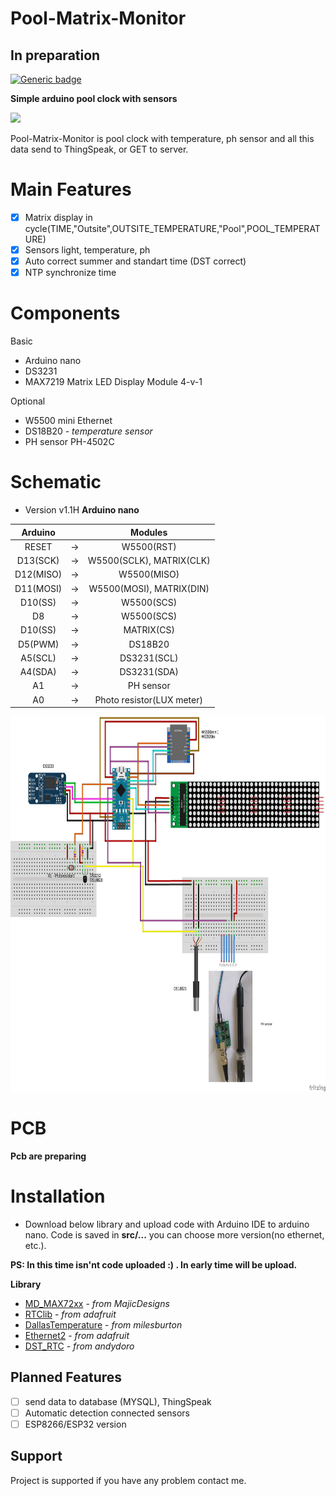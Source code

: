 # Pool-Matrix-Monitor
## In preparation
[![Generic badge](https://img.shields.io/badge/Version-1.0-yellow.svg)](https://github.com/fandau1/Pool-Matrix-Monitor/README_CZ.md)

**Simple arduino pool clock with sensors**

<img src="image/matrix-cycle.gif" height="300" />

Pool-Matrix-Monitor is pool clock with temperature, ph sensor and all this data send to ThingSpeak, or GET to server.

# Main Features
  * [x] Matrix display in cycle(TIME,"Outsite",OUTSITE_TEMPERATURE,"Pool",POOL_TEMPERATURE)
  * [x] Sensors light, temperature, ph 
  * [x] Auto correct summer and standart time (DST correct)
  * [x] NTP synchronize time

# Components
Basic
  * Arduino nano
  * DS3231
  * MAX7219 Matrix LED Display Module 4-v-1
  
Optional   
  * W5500 mini Ethernet
  * DS18B20 *- temperature sensor*
  * PH sensor PH-4502C 
    
# Schematic
  * Version v1.1H **Arduino nano**

|  Arduino  |   |  Modules  |
| :-------: |---|  :------: |
| RESET | -> | W5500(RST) |
| D13(SCK) | -> | W5500(SCLK), MATRIX(CLK) |
| D12(MISO) | -> | W5500(MISO) |
| D11(MOSI) | -> | W5500(MOSI), MATRIX(DIN) |
| D10(SS) | -> | W5500(SCS) |
| D8 | -> | W5500(SCS) |
| D10(SS) | -> | MATRIX(CS) |
| D5(PWM) | -> | DS18B20 |
| A5(SCL) | -> | DS3231(SCL) |
| A4(SDA) | -> | DS3231(SDA) |
| A1 | -> | PH sensor |
| A0 | -> | Photo resistor(LUX meter) |

<img src="image/pool-scheme.png" height="600" />

# PCB
  **Pcb are preparing**

# Installation
 * Download below library and upload code with Arduino IDE to arduino nano. Code is saved in **src/...** you can choose more version(no ethernet, etc.).
 
 **PS: In this time isn'nt code uploaded :) . In early time will be upload.**
 
**Library**
  * [MD_MAX72xx](https://github.com/MajicDesigns/MD_MAX72XX) - *from MajicDesigns*
  * [RTClib](https://github.com/adafruit/RTClib) - *from adafruit*
  * [DallasTemperature](https://github.com/milesburton/Arduino-Temperature-Control-Library) - *from milesburton*
  * [Ethernet2](https://github.com/adafruit/Ethernet2) - *from adafruit*
  * [DST_RTC](https://github.com/andydoro/DST_RTC) - *from andydoro*  
  
## Planned Features
  * [ ] send data to database (MYSQL), ThingSpeak
  * [ ] Automatic detection connected sensors  
  * [ ] ESP8266/ESP32 version
  
## Support
Project is supported if you have any problem contact me.
